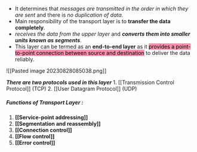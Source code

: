 - It determines that *messages are transmitted in the order in which they are sent* and there is *no duplication of data*.
- Main responsibility of the transport layer is to **transfer the data completely**.
- *receives the data from the upper layer* and ***converts them into smaller units known as segments***.
- This layer can be termed as an **end-to-end layer** as it <mark style="background: #FF5582A6;">provides a point-to-point connection between source and destination</mark> to deliver the data reliably.


![[Pasted image 20230828085038.png]]


***There are two protocols used in this layer***
	1. [[Transmission Control Protocol]] (TCP)
	2. [[User Datagram Protocol]] (UDP)


##### Functions of Transport Layer :

1. **[[Service-point addressing]]**
2. **[[Segmentation and reassembly]]**
3. **[[Connection control]]**
4. **[[Flow control]]**
5. **[[Error control]]**